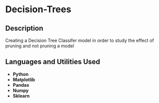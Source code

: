 # Decision-Trees

<h2>Description</h2>
Creating a Decision Tree Classifer model in order to study the effect of pruning and not pruning a model<br />

<h2>Languages and Utilities Used</h2>

- <b>Python</b>
- <b>Matplotlib</b>
- <b>Pandas</b>
- <b>Numpy</b>
- <b>Sklearn</b>
